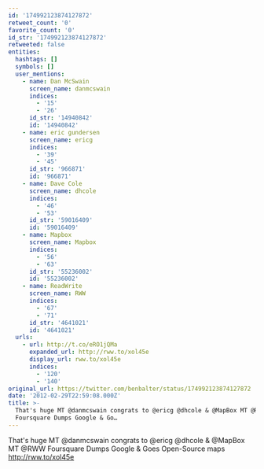 ```yaml
---
id: '174992123874127872'
retweet_count: '0'
favorite_count: '0'
id_str: '174992123874127872'
retweeted: false
entities:
  hashtags: []
  symbols: []
  user_mentions:
    - name: Dan McSwain
      screen_name: danmcswain
      indices:
        - '15'
        - '26'
      id_str: '14940842'
      id: '14940842'
    - name: eric gundersen
      screen_name: ericg
      indices:
        - '39'
        - '45'
      id_str: '966871'
      id: '966871'
    - name: Dave Cole
      screen_name: dhcole
      indices:
        - '46'
        - '53'
      id_str: '59016409'
      id: '59016409'
    - name: Mapbox
      screen_name: Mapbox
      indices:
        - '56'
        - '63'
      id_str: '55236002'
      id: '55236002'
    - name: ReadWrite
      screen_name: RWW
      indices:
        - '67'
        - '71'
      id_str: '4641021'
      id: '4641021'
  urls:
    - url: http://t.co/eRO1jQMa
      expanded_url: http://rww.to/xol45e
      display_url: rww.to/xol45e
      indices:
        - '120'
        - '140'
original_url: https://twitter.com/benbalter/status/174992123874127872
date: '2012-02-29T22:59:08.000Z'
title: >-
  That's huge MT @danmcswain congrats to @ericg @dhcole & @MapBox MT @RWW
  Foursquare Dumps Google & Go…
---
```


That's huge MT @danmcswain congrats to @ericg @dhcole & @MapBox MT @RWW Foursquare Dumps Google & Goes Open-Source maps http://rww.to/xol45e